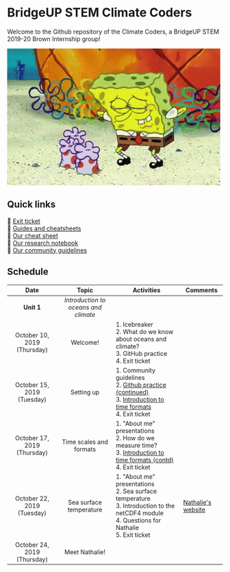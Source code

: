 # BridgeUP STEM Climate Coders
Welcome to the Github repository of the Climate Coders, a BridgeUP STEM 2019-20 Brown Internship group!

![Spongebob gif](misc/spongebob.gif)

## Quick links
:tropical_fish: [Exit ticket](https://docs.google.com/forms/d/e/1FAIpQLSd90pkGmwXXCRB00r7JXDJOwVnI1aWDJmv3f8ZE53DXGqzv4A/viewform) </br>
:tropical_fish: [Guides and cheatsheets](./guides) </br>
:tropical_fish: [Our cheat sheet](https://docs.google.com/document/d/1Vjw3jyR2vp0x1ndLKoTWM8qsxX08SlDU8QEA6yPJHCw/edit?usp=sharing) </br>
:tropical_fish: [Our research notebook](https://docs.google.com/document/d/1KRSZ3onChbzWEPLJNWV2pxmtsUpAtw6nMLl2e3bgJoU/edit) </br>
:tropical_fish: [Our community guidelines](https://docs.google.com/document/d/168vNyEpoMV_wvTNALC6-66nGEJ-Yu1TO3Q_SWoqM0hc/edit?usp=sharing)

## Schedule

| Date | Topic | Activities | Comments |
| :----: | :----: |------------|----------|
|**Unit 1**|*Introduction to oceans and climate*|
|October 10, 2019 (Thursday)| Welcome! |1. Icebreaker </br> 2. What do we know about oceans and climate? </br> 3. GitHub practice </br> 4. Exit ticket| |
|October 15, 2019 (Tuesday)| Setting up |1. Community guidelines </br> 2. [Github practice (continued)](./guides) </br> 3. [Introduction to time formats](./191015) </br> 4. Exit ticket||
|October 17, 2019 (Thursday)| Time scales and formats |1. "About me" presentations </br> 2. How do we measure time? </br> 3. [Introduction to time formats (contd)](./191015) </br> 4. Exit ticket | |
|October 22, 2019 (Tuesday)| Sea surface temperature |1. "About me" presentations </br> 2. Sea surface temperature </br> 3. Introduction to the netCDF4 module </br> 4. Questions for Nathalie </br> 5. Exit ticket | [Nathalie's website](https://earthobservatory.sg/research-group/marine-geochemistry-nathalie-goodkin) |
|October 24, 2019 (Thursday)| Meet Nathalie! | | |
